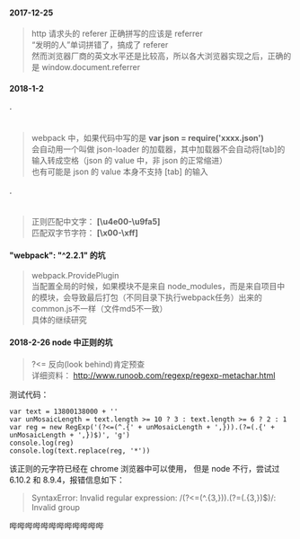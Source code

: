 #### 2017-12-25
> http 请求头的 referer 正确拼写的应该是 referrer  
“发明的人”单词拼错了，搞成了 referer  
然而浏览器厂商的英文水平还是比较高，所以各大浏览器实现之后，正确的是 window.document.referrer


#### 2018-1-2
###### ·
> webpack 中，如果代码中写的是 <strong>var json = require('xxxx.json')</strong>  
会自动用一个叫做 json-loader 的加载器，其中加载器不会自动将[tab]的输入转成空格（json 的 value 中，非 json 的正常缩进）  
也有可能是 json 的 value 本身不支持 [tab] 的输入  

###### ·
> 正则匹配中文字： <strong>[\u4e00-\u9fa5]</strong>  
匹配双字节字符： <strong>[\x00-\xff]</strong>

#### "webpack": "^2.2.1" 的坑
> webpack.ProvidePlugin  
当配置全局的时候，如果模块不是来自 node_modules，而是来自项目中的模块，会导致最后打包（不同目录下执行webpack任务）出来的common.js不一样（文件md5不一致）  
具体的继续研究  

#### 2018-2-26 node 中正则的坑
> ?<= 反向(look behind)肯定预查  
详细资料： http://www.runoob.com/regexp/regexp-metachar.html

测试代码：
```
var text = 13800138000 + ''  
var unMosaicLength = text.length >= 10 ? 3 : text.length >= 6 ? 2 : 1  
var reg = new RegExp('(?<=(^.{' + unMosaicLength + ',})).(?=(.{' + unMosaicLength + ',})$)', 'g')  
console.log(reg)  
console.log(text.replace(reg, '*'))
```
该正则的元字符已经在 chrome 浏览器中可以使用， 但是 node 不行，尝试过 6.10.2 和 8.9.4，报错信息如下：

> SyntaxError: Invalid regular expression: /(?<=(^.{3,})).(?=(.{3,})$)/: Invalid group

哔哔哔哔哔哔哔哔哔哔哔哔
